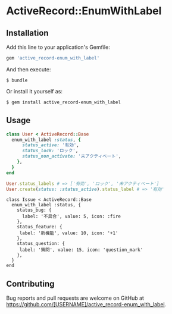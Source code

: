 # ActiveRecord::EnumWithLabel


## Installation

Add this line to your application's Gemfile:

```ruby
gem 'active_record-enum_with_label'
```

And then execute:

    $ bundle

Or install it yourself as:

    $ gem install active_record-enum_with_label

## Usage
```ruby
class User < ActiveRecord::Base
  enum_with_label :status, {
      status_active: '有効',
      status_lock: 'ロック',
      status_non_activate: '未アクティベート',
    },
  }
end

User.status_labels # => ['有効', 'ロック', '未アクティベート']
User.create(status: :status_active).status_label # => '有効'

```
```
class Issue < ActiveRecord::Base
  enum_with_label :status, {
    status_bug: {
      label: '不具合', value: 5, icon: :fire
    },
    status_feature: {
     label: '新機能', value: 10, icon: '+1'
    },
    status_question: {
     label: '質問', value: 15, icon: 'question_mark'
    },
  }
end
```

## Contributing

Bug reports and pull requests are welcome on GitHub at https://github.com/[USERNAME]/active_record-enum_with_label.
